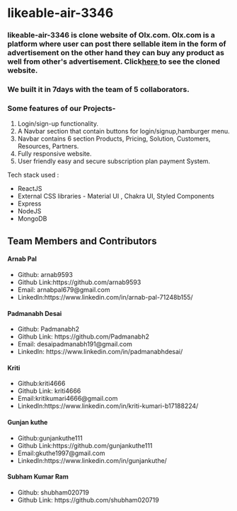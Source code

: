 <html>
<h1>
likeable-air-3346 </h1>

<h3>
  
  likeable-air-3346 is clone website of Olx.com. Olx.com is a platform where user can post there sellable item in the form of advertisement on the other hand they can buy any product as well from other's advertisement. Click<a href="https://charming-concha-ababfd.netlify.app/">here </a>to see the cloned website. </h3>

<h3> We built it in 7days with the team of 5 collaborators.</h3>

<h3> Some features of our Projects-</h3>
<ol>
  <li>Login/sign-up functionality.</li>
  <li>A Navbar section that contain buttons for login/signup,hamburger menu.</li>
  <li>Navbar contains 6 section Products, Pricing, Solution, Customers, Resources, Partners.</li>
  <li>Fully responsive website.</li>
  <li>User friendly easy and secure subscription plan payment System.</li>
</ol>

<p>Tech stack used :</p>
<ul>
  <li>ReactJS</li>
  <li>External CSS libraries - Material UI , Chakra UI, Styled Components</li>
  <li>Express</li>
  <li>NodeJS</li>
  <li>MongoDB</li>
</ul>

<h2>Team Members and Contributors</h2>

<h4>Arnab Pal</h4>
<ul>
  <li>Github: arnab9593</li>
  <li>Github Link:https://github.com/arnab9593</li>
  <li>Email: arnabpal679@gmail.com</li>
  <li>LinkedIn:https://www.linkedin.com/in/arnab-pal-71248b155/</li>
</ul>

<h4>Padmanabh Desai</h4>
<ul>
  <li>Github: Padmanabh2</li>
  <li>Github Link: https://github.com/Padmanabh2</li>
  <li>Email: desaipadmanabh191@gmail.com</li>
  <li>LinkedIn: https://www.linkedin.com/in/padmanabhdesai/</li>
</ul>

<h4>Kriti</h4>
<ul>
  <li>Github:kriti4666</li>
  <li>Github Link: kriti4666</li>
  <li>Email:kritikumari4666@gmail.com</li>
  <li>LinkedIn:https://www.linkedin.com/in/kriti-kumari-b17188224/</li>
</ul>

<h4>Gunjan kuthe</h4>
<ul>
  <li>Github:gunjankuthe111</li>
  <li>Github Link:https://github.com/gunjankuthe111</li>
  <li>Email:gkuthe1997@gmail.com</li>
  <li>LinkedIn:https://www.linkedin.com/in/gunjankuthe/</li>
</ul>

<h4>Subham Kumar Ram</h4>
<ul>
  <li>Github: shubham020719 </li>
  <li>Github Link: https://github.com/shubham020719 </li>
</ul>
